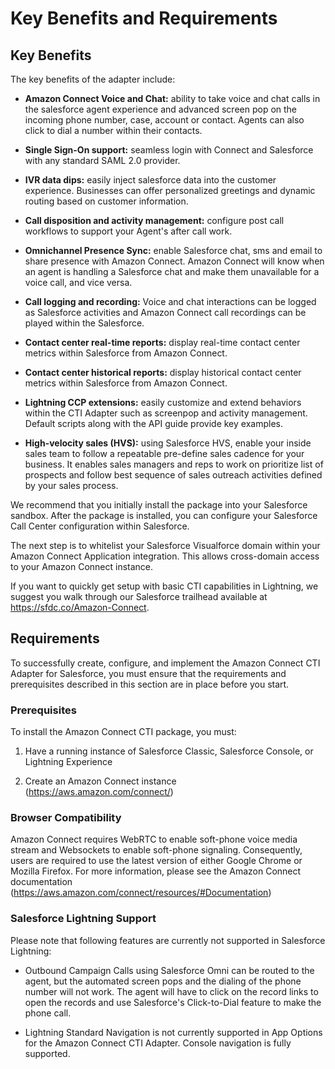<h1 id="key-benefits-and-requirements">Key Benefits and Requirements</h1>

Key Benefits
------------

The key benefits of the adapter include:

-   **Amazon Connect Voice and Chat:** ability to take voice and chat
    calls in the salesforce agent experience and advanced screen pop on
    the incoming phone number, case, account or contact. Agents can also
    click to dial a number within their contacts.

-   **Single Sign-On support:** seamless login with Connect and
    Salesforce with any standard SAML 2.0 provider.

-   **IVR data dips:** easily inject salesforce data into the customer
    experience. Businesses can offer personalized greetings and dynamic
    routing based on customer information.

-   **Call disposition and activity management:** configure post call
    workflows to support your Agent's after call work.

-   **Omnichannel Presence Sync:** enable Salesforce chat, sms and email
    to share presence with Amazon Connect. Amazon Connect will know when
    an agent is handling a Salesforce chat and make them unavailable for
    a voice call, and vice versa.

-   **Call logging and recording:** Voice and chat interactions can be
    logged as Salesforce activities and Amazon Connect call recordings
    can be played within the Salesforce.

-   **Contact center real-time reports:** display real-time contact
    center metrics within Salesforce from Amazon Connect.

-   **Contact center historical reports:** display historical contact
    center metrics within Salesforce from Amazon Connect.

-   **Lightning CCP extensions:** easily customize and extend behaviors
    within the CTI Adapter such as screenpop and activity management.
    Default scripts along with the API guide provide key examples.

-   **High-velocity sales (HVS):** using Salesforce HVS, enable your
    inside sales team to follow a repeatable pre-define sales cadence
    for your business. It enables sales managers and reps to work on
    prioritize list of prospects and follow best sequence of sales
    outreach activities defined by your sales process.

We recommend that you initially install the package into your Salesforce
sandbox. After the package is installed, you can configure your
Salesforce Call Center configuration within Salesforce.

The next step is to whitelist your Salesforce Visualforce domain within
your Amazon Connect Application integration. This allows cross-domain
access to your Amazon Connect instance.

If you want to quickly get setup with basic CTI capabilities in
Lightning, we suggest you walk through our Salesforce trailhead
available at <https://sfdc.co/Amazon-Connect>.

Requirements
------------

To successfully create, configure, and implement the Amazon Connect CTI
Adapter for Salesforce, you must ensure that the requirements and
prerequisites described in this section are in place before you start.

### Prerequisites

To install the Amazon Connect CTI package, you must:

1.  Have a running instance of Salesforce Classic, Salesforce Console,
    or Lightning Experience

2.  Create an Amazon Connect instance
    (<https://aws.amazon.com/connect/>)

### Browser Compatibility

Amazon Connect requires WebRTC to enable soft-phone voice media stream
and Websockets to enable soft-phone signaling. Consequently, users are
required to use the latest version of either Google Chrome or Mozilla
Firefox. For more information, please see the Amazon Connect
documentation
(<https://aws.amazon.com/connect/resources/#Documentation>)

### Salesforce Lightning Support

Please note that following features are currently not supported in
Salesforce Lightning:

-   Outbound Campaign Calls using Salesforce Omni can be routed to the
    agent, but the automated screen pops and the dialing of the phone
    number will not work. The agent will have to click on the record
    links to open the records and use Salesforce's Click-to-Dial feature
    to make the phone call.

-   Lightning Standard Navigation is not currently supported in App
    Options for the Amazon Connect CTI Adapter. Console navigation is
    fully supported.
